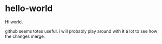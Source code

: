 # hello-world
Hi world.

github seems totes useful. i will probably play around with it a lot to see how the changes merge.
